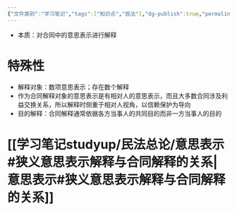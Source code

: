 ```yaml
---
{"文件类别":"学习笔记","tags":["知识点","民法"],"dg-publish":true,"permalink":"/学习笔记studyup/民法总论/合同解释/","dgPassFrontmatter":true,"created":"2024-07-16T13:08:02.605+08:00","updated":"2024-11-14T09:25:02.995+08:00"}
---
```


- 本质：对合同中的意思表示进行解释
# 特殊性
- 解释对象：数项意思表示；存在数个解释
- 作为合同解释对象的意思表示是有相对人的意思表示，而且大多数合同涉及利益交换关系，所以解释时侧重于相对人视角，以信赖保护为导向
- 目的解释：合同解释通常依据各方当事人的共同目的而非一方当事人的目的
# [[学习笔记studyup/民法总论/意思表示#狭义意思表示解释与合同解释的关系\|意思表示#狭义意思表示解释与合同解释的关系]]
